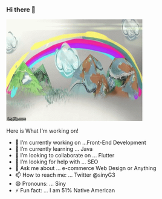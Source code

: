 ### Hi there 👋

![gif from nerdy.dev](https://github.com/sinyozz/Bootstraptemplatewebsite.github.io/blob/main/gif/demoprofile.gif)
 
   Here is What I'm working on!

- 🔭 I’m currently working on ...Front-End Development 
- 🌱 I’m currently learning ... Java
- 👯 I’m looking to collaborate on ... Flutter
- 🤔 I’m looking for help with ... SEO
- 💬 Ask me about ... e-commerce Web Design or Anything 
- 📫 How to reach me: ... Twitter @sinyG3
- 😄 Pronouns: ... Siny 
- ⚡ Fun fact: ... I am 51% Native American

